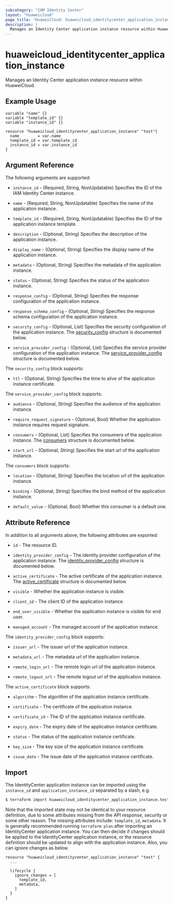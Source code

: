 ```yaml
---
subcategory: "IAM Identity Center"
layout: "huaweicloud"
page_title: "HuaweiCloud: huaweicloud_identitycenter_application_instance"
description: |
  Manages an Identity Center application instance resource within HuaweiCloud.
---
```


# huaweicloud_identitycenter_application_instance

Manages an Identity Center application instance resource within HuaweiCloud.

## Example Usage

```hcl
variable "name" {}
variable "template_id" {}
variable "instance_id" {}

resource "huaweicloud_identitycenter_application_instance" "test"{
  name        = var.name
  template_id = var.template_id
  instance_id = var.instance_id
}
```

## Argument Reference

The following arguments are supported:

* `instance_id` - (Required, String, NonUpdatable) Specifies the ID of the IAM Identity Center instance.

* `name` - (Required, String, NonUpdatable) Specifies the name of the application instance.

* `template_id` - (Required, String, NonUpdatable) Specifies the ID of the application instance template.

* `description` - (Optional, String) Specifies the description of the application instance.

* `display_name` - (Optional, String) Specifies the display name of the application instance.

* `metadata` - (Optional, String) Specifies the metadata of the application instance.

* `status` - (Optional, String) Specifies the status of the application instance.

* `response_config` - (Optional, String) Specifies the response configuration of the application instance.

* `response_schema_config` - (Optional, String) Specifies the response schema configuration of the application instance.

* `security_config` - (Optional, List) Specifies the security configuration of the application instance.
  The [security_config](#security_config_struct) structure is documented below.

* `service_provider_config` - (Optional, List) Specifies the service provider configuration of the application instance.
  The [service_provider_config](#service_provider_config_struct) structure is documented below.

<a name="security_config_struct"></a>
The `security_config` block supports:

* `ttl` - (Optional, String) Specifies the time to alive of the application instance certificate.

<a name="service_provider_config_struct"></a>
The `service_provider_config` block supports:

* `audience` - (Optional, String) Specifies the audience of the application instance.

* `require_request_signature` - (Optional, Bool) Whether the application instance requires request signature.

* `consumers` - (Optional, List) Specifies the consumers of the application instance.
  The [consumers](#consumers_struct) structure is documented below.

* `start_url` - (Optional, String) Specifies the start url of the application instance.

<a name="consumers_struct"></a>
The `consumers` block supports:

* `location` - (Optional, String) Specifies the location url of the application instance.

* `binding` - (Optional, String) Specifies the bind method of the application instance.

* `default_value` - (Optional, Bool) Whether this consumer is a default one.

## Attribute Reference

In addition to all arguments above, the following attributes are exported:

* `id` - The resource ID.

* `identity_provider_config` - The identity provider configuration of the application instance.
  The [identity_provider_config](#identity_provider_config_struct) structure is documented below.

* `active_certificate` - The active certificate of the application instance.
  The [active_certificate](#active_certificate_struct) structure is documented below.

* `visible` - Whether the application instance is visible.

* `client_id` - The client ID of the application instance.

* `end_user_visible` - Whether the application instance is visible for end user.

* `managed_account` - The managed account of the application instance.

<a name="identity_provider_config_struct"></a>
The `identity_provider_config` block supports:

* `issuer_url` - The issuer url of the application instance.

* `metadata_url` - The metadata url of the application instance.

* `remote_login_url` - The remote login url of the application instance.

* `remote_logout_url` - The remote logout url of the application instance.

<a name="active_certificate_struct"></a>
The `active_certificate` block supports:

* `algorithm` - The algorithm of the application instance certificate.

* `certificate` - The certificate of the application instance.

* `certificate_id` - The ID of the application instance certificate.

* `expiry_date` - The expiry date of the application instance certificate.

* `status` - The status of the application instance certificate.

* `key_size` - The key size of the application instance certificate.

* `issue_date` - The issue date of the application instance certificate.

## Import

The IdentityCenter application instance can be imported using the `instance_id` and `application_instance_id` separated
by a slash, e.g.

```bash
$ terraform import huaweicloud_identitycenter_application_instance.test <instance_id>/<application_instance_id>
```

Note that the imported state may not be identical to your resource definition, due to some attributes missing from the
API response, security or some other reason. The missing attributes include: `template_id`, `metadata`. It is generally
recommended running `terraform plan` after importing an IdentityCenter application instance. You can then decide if
changes should be applied to the IdentityCenter application instance, or the resource definition should be updated to
align with the application instance. Also, you can ignore changes as below.

```hcl
resource "huaweicloud_identitycenter_application_instance" "test" {
  ...

  lifecycle {
    ignore_changes = [
      template_id,
      metadata,
    ]
  }
}
```
